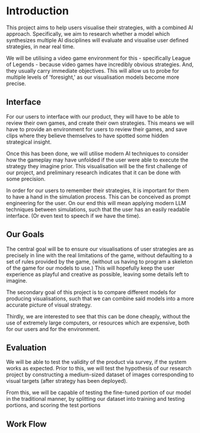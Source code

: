# Introduction
This project aims to help users visualise their strategies, with
a combined AI approach. Specifically, we aim to research whether
a model which synthesizes multiple AI disciplines will evaluate
and visualise user defined strategies, in near real time.
  
We will be utilising a video game environment for  this - 
specifically League of Legends - because video games have 
incredibly obvious strategies. And, they usually carry immediate
objectives. This will allow us to probe for multiple levels of 
'foresight,' as our visualisation models become more precise.

## Interface
For our users to interface with our product, they will have to be
able to review their own games, and create their own strategies.
This means we will have to provide an environment for users to
review their games, and save clips where they believe themselves
to have spotted some hidden strategical insight.
  
Once this has been done, we will utilise modern AI techniques
to consider how the gameplay may have unfolded if the user were
able to execute the strategy they imagine prior. This 
visualisation will be the first challenge of our project, and
preliminary research indicates that it can be done with some
precision.
  
In order for our users to remember their strategies, it is
important for them to have a hand in the simulation process. This
can be conceived as prompt engineering for the user. On our end
this will mean applying modern LLM techniques between simulations,
such that the user has an easily readable interface. (Or even text
to speech if we have the time).

## Our Goals
The central goal will be to ensure our visualisations of user 
strategies are as precisely in line with the real limitations of 
the game, without defaulting to a set of rules provided by the 
game, (without us having to program a skeleton of the game for our
models to use.) This will hopefully keep the user experience as
playful and creative as possible, leaving some details left to
imagine.
  
The secondary goal of this project is to compare different
models for producing visualisations, such that we can combine
said models into a more accurate picture of visual strategy.
  
Thirdly, we are interested to see that this can be done cheaply,
without the use of extremely large computers, or resources which
are expensive, both for our users and for the environment.

## Evaluation
We will be able to test the validity of the product via survey,
if the system works as expected. Prior to this, we will test the
hypothesis of our research project by constructing a medium-sized
dataset of images corresponding to visual targets (after strategy
has been deployed). 

From this, we will be capable of testing the
fine-tuned portion of our model in the traditional manner, by
splitting our dataset into training and testing portions, and 
scoring the test portions

## Work Flow
